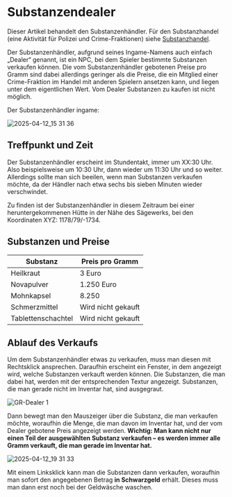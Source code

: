 # Substanzendealer

Dieser Artikel behandelt den Substanzenhändler. Für den Substanzhandel (eine Aktivität für Polizei und Crime-Fraktionen) siehe [Substanzhandel](substanzhandel.md).

Der Substanzenhändler, aufgrund seines Ingame-Namens auch einfach „Dealer“ genannt, ist ein NPC, bei dem Spieler bestimmte Substanzen verkaufen können. Die vom Substanzenhändler gebotenen Preise pro Gramm sind dabei allerdings geringer als die Preise, die ein Mitglied einer Crime-Fraktion im Handel mit anderen Spielern ansetzen kann, und liegen unter dem eigentlichen Wert. Vom Dealer Substanzen zu kaufen ist nicht möglich.

Der Substanzenhändler ingame:

![2025-04-12_15 31 36](https://github.com/user-attachments/assets/8010ff91-feef-41d4-a077-9398072526ea)

## Treffpunkt und Zeit

Der Substanzenhändler erscheint im Stundentakt, immer um XX:30 Uhr. Also beispielsweise um 10:30 Uhr, dann wieder um 11:30 Uhr und so weiter. Allerdings sollte man sich beeilen, wenn man Substanzen verkaufen möchte, da der Händler nach etwa sechs bis sieben Minuten wieder verschwindet.

Zu finden ist der Substanzenhändler in diesem Zeitraum bei einer heruntergekommenen Hütte in der Nähe des Sägewerks, bei den Koordinaten XYZ: 1178/79/-1734.

## Substanzen und Preise

<table>
  <thead>
    <tr>
      <th>Substanz</th>
      <th>Preis pro Gramm</th>
    </tr>
  </thead>
  <tbody>
    <tr>
      <td>Heilkraut</td>
      <td>3 Euro</td>
    </tr>
    <tr>
      <td>Novapulver</td>
      <td>1.250 Euro</td>
    </tr>
    <tr>
      <td>Mohnkapsel</td>
      <td>8.250</td>
    </tr>
    <tr>
      <td>Schmerzmittel</td>
      <td>Wird nicht gekauft</td>
    </tr>
    <tr>
      <td>Tablettenschachtel</td>
      <td>Wird nicht gekauft</td>
    </tr>
  </tbody>
</table>

## Ablauf des Verkaufs

Um dem Substanzenhändler etwas zu verkaufen, muss man diesen mit Rechtsklick ansprechen. Daraufhin erscheint ein Fenster, in dem angezeigt wird, welche Substanzen verkauft werden können. Die Substanzen, die man dabei hat, werden mit der entsprechenden Textur angezeigt. Substanzen, die man gerade nicht im Inventar hat, sind ausgegraut.

![GR-Dealer 1](https://github.com/user-attachments/assets/9b56407f-14f6-40f5-ba09-4575d2303a3b)

Dann bewegt man den Mauszeiger über die Substanz, die man verkaufen möchte, woraufhin die Menge, die man davon im Inventar hat, und der vom Dealer gebotene Preis angezeigt werden. **Wichtig: Man kann nicht nur einen Teil der ausgewählten Substanz verkaufen – es werden immer alle Gramm verkauft, die man gerade im Inventar hat.**

![2025-04-12_19 31 33](https://github.com/user-attachments/assets/8f3a91a1-10c2-42fe-8b52-a9ecb59a9ca7)

Mit einem Linksklick kann man die Substanzen dann verkaufen, woraufhin man sofort den angegebenen Betrag **in Schwarzgeld** erhält. Dieses muss man dann erst noch bei der Geldwäsche waschen.
